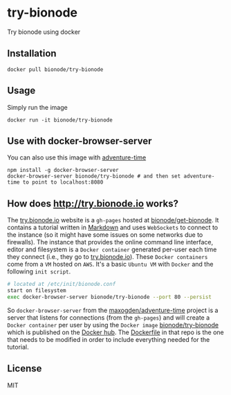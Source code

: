 # try-bionode

Try bionode using docker

## Installation

```
docker pull bionode/try-bionode
```

## Usage

Simply run the image

```
docker run -it bionode/try-bionode
```

## Use with docker-browser-server

You can also use this image with [adventure-time](https://github.com/maxogden/adventure-time)

```
npm install -g docker-browser-server
docker-browser-server bionode/try-bionode # and then set adventure-time to point to localhost:8080
```

## How does http://try.bionode.io works?
The [try.bionode.io](http://try.bionode.io) website is a ```gh-pages``` hosted at [bionode/get-bionode](https://github.com/bionode/get-bionode).
It contains a tutorial written in [Markdown](https://github.com/bionode/get-bionode/tree/master/markdown) and uses ```WebSockets``` to connect to the instance (so it might have some issues on some networks due to firewalls).
The instance that provides the online command line interface, editor and filesystem is a ```Docker container``` generated per-user each time they connect (i.e., they go to [try.bionode.io](http://try.bionode.io)).
These ```Docker containers``` come from a ```VM``` hosted on ```AWS```.
It's a basic ```Ubuntu VM``` with ```Docker``` and the following ```init script```.

```bash
# located at /etc/init/bionode.conf
start on filesystem
exec docker-browser-server bionode/try-bionode --port 80 --persist
```

So ```docker-browser-server``` from the [maxogden/adventure-time](https://github.com/maxogden/adventure-time) project is a server that listens for connections (from the ```gh-pages```) and will create a ```Docker container``` per user by using the ```Docker image``` [bionode/try-bionode](https://github.com/bionode/try-bionode) which is published on the [Docker hub](https://hub.docker.com/r/bionode/try-bionode/). The [Dockerfile](https://github.com/bionode/try-bionode/blob/master/Dockerfile) in that repo is the one that needs to be modified in order to include everything needed for the tutorial.


## License

MIT
